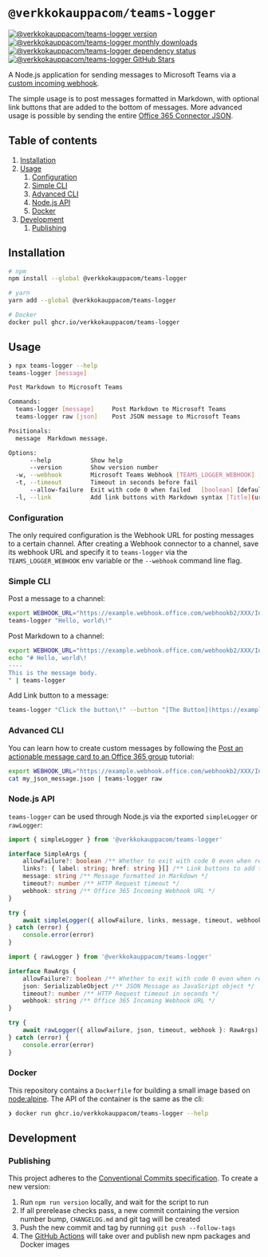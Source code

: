 # `@verkkokauppacom/teams-logger`

[![@verkkokauppacom/teams-logger version](https://img.shields.io/npm/v/@verkkokauppacom/teams-logger)](https://www.npmjs.com/package/@verkkokauppacom/teams-logger)
[![@verkkokauppacom/teams-logger monthly downloads](https://img.shields.io/npm/dm/@verkkokauppacom/teams-logger)](https://www.npmjs.com/package/@verkkokauppacom/teams-logger)
[![@verkkokauppacom/teams-logger dependency status](https://img.shields.io/librariesio/release/npm/@verkkokauppacom/teams-logger)](https://github.com/verkkokauppacom/teams-logger)
[![@verkkokauppacom/teams-logger GitHub Stars](https://img.shields.io/github/stars/verkkokauppacom/teams-logger?label=GitHub%20Stars)](https://github.com/verkkokauppacom/teams-logger/stargazers)

A Node.js application for sending messages to Microsoft Teams via a [custom incoming webhook](https://docs.microsoft.com/en-us/microsoftteams/platform/concepts/connectors/connectors-using#setting-up-a-custom-incoming-webhook).

The simple usage is to post messages formatted in Markdown, with optional link buttons that are added to the bottom of messages. More advanced usage is possible by sending the entire [Office 365 Connector JSON](https://docs.microsoft.com/en-us/microsoftteams/platform/concepts/connectors/connectors-using#creating-messages-through-office-365-connectors).

## Table of contents

1. [Installation](#installation)
1. [Usage](#usage)
    1. [Configuration](#configuration)
    1. [Simple CLI](#simple-cli)
    1. [Advanced CLI](#advanced-cli)
    1. [Node.js API](#nodejs-api)
    1. [Docker](#docker)
1. [Development](#development)
    1. [Publishing](#publishing)

## Installation

```bash
# npm
npm install --global @verkkokauppacom/teams-logger

# yarn
yarn add --global @verkkokauppacom/teams-logger

# Docker
docker pull ghcr.io/verkkokauppacom/teams-logger
```

## Usage

```bash
❯ npx teams-logger --help
teams-logger [message]

Post Markdown to Microsoft Teams

Commands:
  teams-logger [message]     Post Markdown to Microsoft Teams          [default]
  teams-logger raw [json]    Post JSON message to Microsoft Teams

Positionals:
  message  Markdown message.

Options:
      --help           Show help                                       [boolean]
      --version        Show version number                             [boolean]
  -w, --webhook        Microsoft Teams Webhook [TEAMS_LOGGER_WEBHOOK] [required]
  -t, --timeout        Timeout in seconds before fail                   [number]
      --allow-failure  Exit with code 0 when failed   [boolean] [default: false]
  -l, --link           Add link buttons with Markdown syntax [Title](url)[array]
```

### Configuration

The only required configuration is the Webhook URL for posting messages to a certain channel. After creating a Webhook connector to a channel, save its webhook URL and specify it to `teams-logger` via the `TEAMS_LOGGER_WEBHOOK` env variable or the `--webhook` command line flag.


### Simple CLI

Post a message to a channel:

```bash
export WEBHOOK_URL="https://example.webhook.office.com/webhookb2/XXX/IncomingWebhook/YYY"
teams-logger "Hello, world\!"
```

Post Markdown to a channel:

```bash
export WEBHOOK_URL="https://example.webhook.office.com/webhookb2/XXX/IncomingWebhook/YYY"
echo "# Hello, world\!
----
This is the message body.
" | teams-logger
```

Add Link button to a message:

```bash
teams-logger "Click the button\!" --button "[The Button](https://example.com)" --webhook "https://example.webhook.office.com/webhookb2/XXX/IncomingWebhook/YYY"
```

### Advanced CLI

You can learn how to create custom messages by following the [Post an actionable message card to an Office 365 group](https://docs.microsoft.com/en-us/outlook/actionable-messages/send-via-connectors) tutorial:

```bash
export WEBHOOK_URL="https://example.webhook.office.com/webhookb2/XXX/IncomingWebhook/YYY"
cat my_json_message.json | teams-logger raw
```

### Node.js API

`teams-logger` can be used through Node.js via the exported `simpleLogger` or `rawLogger`:

```ts
import { simpleLogger } from '@verkkokauppacom/teams-logger'

interface SimpleArgs {
    allowFailure?: boolean /** Whether to exit with code 0 even when request failed */
    links?: { label: string; href: string }[] /** Link buttons to add to the message */
    message: string /** Message formatted in Markdown */
    timeout?: number /** HTTP Request timeout */
    webhook: string /** Office 365 Incoming Webhook URL */
}

try {
    await simpleLogger({ allowFailure, links, message, timeout, webhook }: SimpleArgs)
} catch (error) {
    console.error(error)
}
```

```ts
import { rawLogger } from '@verkkokauppacom/teams-logger'

interface RawArgs {
    allowFailure?: boolean /** Whether to exit with code 0 even when request failed */
    json: SerializableObject /** JSON Message as JavaScript object */
    timeout?: number /** HTTP Request timeout in seconds */
    webhook: string /** Office 365 Incoming Webhook URL */
}

try {
    await rawLogger({ allowFailure, json, timeout, webhook }: RawArgs)
} catch (error) {
    console.error(error)
}
```

### Docker

This repository contains a `Dockerfile` for building a small image based on [node:alpine](https://hub.docker.com/_/node/). The API of the container is the same as the cli:

```bash
❯ docker run ghcr.io/verkkokauppacom/teams-logger --help
```

## Development

### Publishing

This project adheres to the [Conventional Commits specification](https://www.conventionalcommits.org/en/v1.0.0-beta.4/). To create a new version:

1. Run `npm run version` locally, and wait for the script to run
1. If all prerelease checks pass, a new commit containing the version number bump, `CHANGELOG.md` and git tag will be created
1. Push the new commit and tag by running `git push --follow-tags`
1. The [GitHub Actions](https://github.com/verkkokauppacom/teams-logger/actions/new) will take over and publish new npm packages and Docker images
